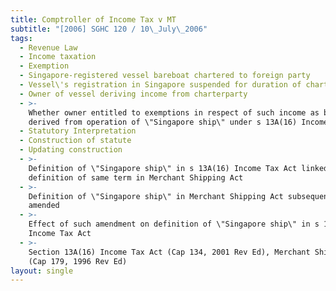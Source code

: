 ```yaml
---
title: Comptroller of Income Tax v MT
subtitle: "[2006] SGHC 120 / 10\_July\_2006"
tags:
  - Revenue Law
  - Income taxation
  - Exemption
  - Singapore-registered vessel bareboat chartered to foreign party
  - Vessel\'s registration in Singapore suspended for duration of charter
  - Owner of vessel deriving income from charterparty
  - >-
    Whether owner entitled to exemptions in respect of such income as being
    derived from operation of \"Singapore ship\" under s 13A(16) Income Tax Act
  - Statutory Interpretation
  - Construction of statute
  - Updating construction
  - >-
    Definition of \"Singapore ship\" in s 13A(16) Income Tax Act linked to
    definition of same term in Merchant Shipping Act
  - >-
    Definition of \"Singapore ship\" in Merchant Shipping Act subsequently
    amended
  - >-
    Effect of such amendment on definition of \"Singapore ship\" in s 13A(16)
    Income Tax Act
  - >-
    Section 13A(16) Income Tax Act (Cap 134, 2001 Rev Ed), Merchant Shipping Act
    (Cap 179, 1996 Rev Ed)
layout: single
---
```


